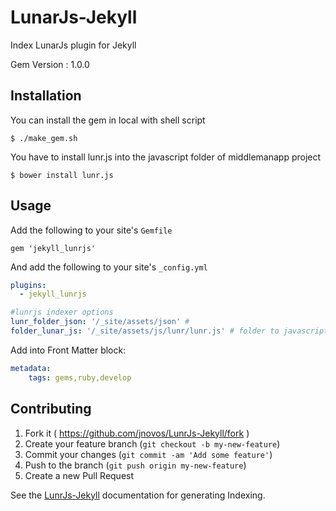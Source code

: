 # LunarJs-Jekyll

Index LunarJs plugin for Jekyll

  Gem Version : 1.0.0

## Installation

  You can install the gem in local with shell script 

    $ ./make_gem.sh

  You have to install lunr.js into the javascript folder of middlemanapp project

    $ bower install lunr.js


## Usage

Add the following to your site's `Gemfile`

```
gem 'jekyll_lunrjs'
```

And add the following to your site's `_config.yml`

```yml
plugins:
  - jekyll_lunrjs

#lunrjs indexer options
lunr_folder_json: '/_site/assets/json' # 
folder_lunar_js: '/_site/assets/js/lunr/lunr.js' # folder to javascript lunrjs
```

Add into Front Matter block:

```yml
metadata:
    tags: gems,ruby,develop
```

## Contributing

1. Fork it ( https://github.com/jnovos/LunrJs-Jekyll/fork )
2. Create your feature branch (`git checkout -b my-new-feature`)
3. Commit your changes (`git commit -am 'Add some feature'`)
4. Push to the branch (`git push origin my-new-feature`)
5. Create a new Pull Request

See the [LunrJs-Jekyll](https://github.com/jnovos/LunrJs-Jekyll) documentation for generating Indexing.
